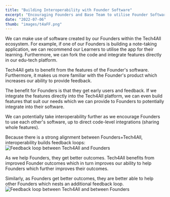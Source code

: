 ```yaml
---
title: "Building Interoperability with Founder Software"
excerpt: "Encouraging Founders and Base Team to utilise Founder Software to build interoperability"
date: "2022-07-06"
thumb: "images/t4aFF.png"
---
```


We can make use of software created by our Founders within the Tech4All ecosystem. For example, if one of our Founders is building a note-taking application, we can recommend our Learners to utilise the app for their learning. Furthermore, we can fork the code and integrate features directly in our edu-tech platform.

Tech4All gets to benefit from the features of the Founder's software. Furthermore, it makes us more familiar with the Founder's product which increases our ability to provide feedback.

The benefit for Founders is that they get early users and feedback. If we integrate the features directly into the Tech4All platform, we can even build features that suit our needs which we can provide to Founders to potentially integrate into their software.

We can potentially take interoperability further as we encourage Founders to use each other's software, up to direct code-level integrations (sharing whole features).

Because there is a strong alignment between Founders+Tech4All, interoperability builds feedback loops:
![Feedback loop between Tech4All and Founders](../images/t4aFounder.png)

As we help Founders, they get better outcomes. Tech4All benefits from improved Founder outcomes which in turn improves our ability to help Founders which further improves their outcomes.

Similarly, as Founders get better outcomes, they are better able to help other Founders which nests an additional feedback loop.
![Feedback loop between Tech4All and between Founders](../images/t4aFF.png)